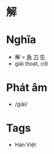 # 解

# Nghĩa
* 解 = [角](角.md) [刀](刀.md) [牛](牛.md)
* giải thoát, cởi

# Phát âm
* /giải/

# Tags
* Hán Việt

